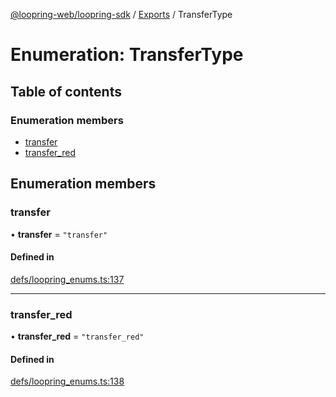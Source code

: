 [@loopring-web/loopring-sdk](../README.md) / [Exports](../modules.md) / TransferType

# Enumeration: TransferType

## Table of contents

### Enumeration members

- [transfer](TransferType.md#transfer)
- [transfer\_red](TransferType.md#transfer_red)

## Enumeration members

### transfer

• **transfer** = `"transfer"`

#### Defined in

[defs/loopring_enums.ts:137](https://github.com/Loopring/loopring_sdk/blob/81e0b16/src/defs/loopring_enums.ts#L137)

___

### transfer\_red

• **transfer\_red** = `"transfer_red"`

#### Defined in

[defs/loopring_enums.ts:138](https://github.com/Loopring/loopring_sdk/blob/81e0b16/src/defs/loopring_enums.ts#L138)
